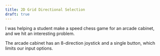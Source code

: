 ```yaml
---
title: 2D Grid Directional Selection
draft: true
---
```


I was helping a student make a speed chess game for an arcade cabinet, and we hit an interesting problem.

The arcade cabinet has an 8-direction joystick and a single button, which limits our input options.